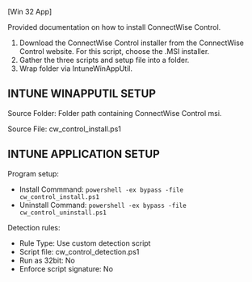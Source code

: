[Win 32 App]

Provided documentation on how to install ConnectWise Control.  
1. Download the ConnectWise Control installer from the ConnectWise Control website. For this script, choose the .MSI installer.
2. Gather the three scripts and setup file into a folder.
2. Wrap folder via IntuneWinAppUtil.

**INTUNE WINAPPUTIL SETUP**
---------------------
Source Folder: Folder path containing ConnectWise Control msi. 

Source File: cw_control_install.ps1

**INTUNE APPLICATION SETUP**
----------------------------
Program setup:
- Install Commmand: ```powershell -ex bypass -file cw_control_install.ps1```
- Uninstall Command: ```powershell -ex bypass -file cw_control_uninstall.ps1``` 

Detection rules:
- Rule Type: Use custom detection script
- Script file: cw_control_detection.ps1
- Run as 32bit: No
- Enforce script signature: No
